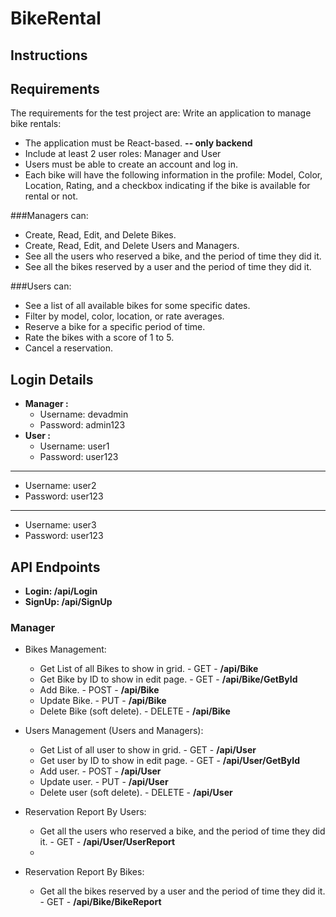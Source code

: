 # BikeRental

## Instructions 



## Requirements 
The requirements for the test project are: 
Write an application to manage bike rentals:

* The application must be React-based. **-- only backend**
* Include at least 2 user roles: Manager and User
* Users must be able to create an account and log in.
* Each bike will have the following information in the profile: Model, Color, Location, Rating, and a checkbox indicating if the bike is available for rental or not.
 
###Managers can:

* Create, Read, Edit, and Delete Bikes.
* Create, Read, Edit, and Delete Users and Managers.
* See all the users who reserved a bike, and the period of time they did it.
* See all the bikes reserved by a user and the period of time they did it.

###Users can:
* See a list of all available bikes for some specific dates.
* Filter by model, color, location, or rate averages.
* Reserve a bike for a specific period of time.
* Rate the bikes with a score of 1 to 5.
* Cancel a reservation.

## Login Details
* **Manager :**
  * Username: devadmin 
  * Password:  admin123
* **User :**
  * Username: user1
  * Password:  user123
---------------------------  
  * Username: user2
  * Password:  user123
---------------------------  
  * Username: user3
  * Password:  user123

## API Endpoints
  * **Login: /api/Login**
  * **SignUp: /api/SignUp**

### Manager 
* Bikes Management:
   * Get List of all Bikes to show in grid. - GET - **/api/Bike**
   * Get Bike by ID to show in edit page. - GET - **/api/Bike/GetById**
   * Add Bike. - POST - **/api/Bike**
   * Update Bike. - PUT - **/api/Bike**
   * Delete Bike (soft delete). - DELETE - **/api/Bike**
   
* Users Management  (Users and Managers):
   * Get List of all user to show in grid. - GET - **/api/User**
   * Get user by ID to show in edit page. - GET - **/api/User/GetById**
   * Add user. - POST - **/api/User**
   * Update user. - PUT - **/api/User**
   * Delete user (soft delete). - DELETE - **/api/User**

* Reservation Report By Users:
   * Get all the users who reserved a bike, and the period of time they did it. - GET - **/api/User/UserReport** 
   * 
* Reservation Report By Bikes:
   * Get all the bikes reserved by a user and the period of time they did it. - GET - **/api/Bike/BikeReport** 



